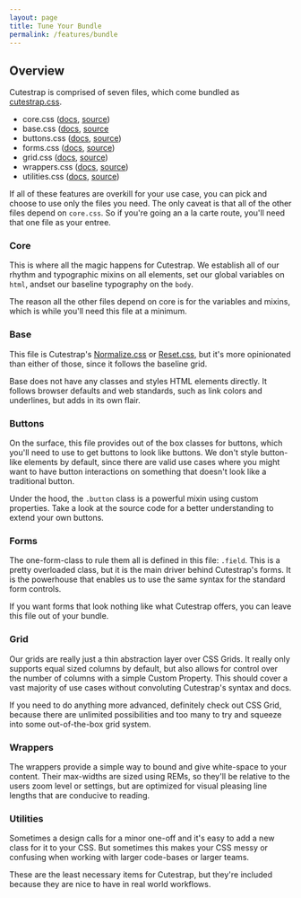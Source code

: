 ```yaml
---
layout: page
title: Tune Your Bundle
permalink: /features/bundle
---
```


## Overview

Cutestrap is comprised of seven files, which come bundled as
[cutestrap.css](https://github.com/tylerchilds/cutestrap/blob/master/dist/css/cutestrap.css).

* core.css
([docs](https://docs.cutestrap.com/section-1.html),
[source](https://github.com/tylerchilds/cutestrap/blob/master/src/css/core.css))
* base.css
([docs](https://docs.cutestrap.com/section-2.html),
[source](https://github.com/tylerchilds/cutestrap/blob/master/src/css/base.css)
* buttons.css
([docs](https://docs.cutestrap.com/section-3.html),
[source](https://github.com/tylerchilds/cutestrap/blob/master/src/css/buttons.css))
* forms.css
([docs](https://docs.cutestrap.com/section-4.html),
[source](https://github.com/tylerchilds/cutestrap/blob/master/src/css/forms.css))
* grid.css
([docs](https://docs.cutestrap.com/section-5.html),
[source](https://github.com/tylerchilds/cutestrap/blob/master/src/css/grid.css))
* wrappers.css
([docs](https://docs.cutestrap.com/section-6.html),
[source](https://github.com/tylerchilds/cutestrap/blob/master/src/css/wrappers.css))
* utilities.css
([docs](https://docs.cutestrap.com/section-7.html),
[source](https://github.com/tylerchilds/cutestrap/blob/master/src/css/utilities.css))

If all of these features are overkill for your use case, you can pick and choose
to use only the files you need. The only caveat is that all of the other files
depend on `core.css`. So if you're going an a la carte route, you'll need that
one file as your entree.

### Core

This is where all the magic happens for Cutestrap. We establish all of our
rhythm and typographic mixins on all elements, set our global variables on `html`,
andset our baseline typography on the `body`.

The reason all the other files depend on core is for the variables and mixins,
which is while you'll need this file at a minimum.

### Base

This file is Cutestrap's <a href="https://necolas.github.io/normalize.css/" target="_blank">Normalize.css</a>
or <a href="https://meyerweb.com/eric/tools/css/reset/" target="_blank">Reset.css</a>,
but it's more opinionated than either of those, since it follows the baseline grid.

Base does not have any classes and styles HTML elements directly. It follows
browser defaults and web standards, such as link colors and underlines, but
adds in its own flair.

### Buttons

On the surface, this file provides out of the box classes for buttons, which
you'll need to use to get buttons to look like buttons. We don't style button-like
elements by default, since there are valid use cases where you might want to
have button interactions on something that doesn't look like a traditional button.

Under the hood, the `.button` class is a powerful mixin using custom properties.
Take a look at the source code for a better understanding to extend your own
buttons.

### Forms

The one-form-class to rule them all is defined in this file: `.field`. This is
a pretty overloaded class, but it is the main driver behind Cutestrap's forms.
It is the powerhouse that enables us to use the same syntax for the standard
form controls.

If you want forms that look nothing like what Cutestrap offers, you can leave
this file out of your bundle.

### Grid

Our grids are really just a thin abstraction layer over CSS Grids. It really
only supports equal sized columns by default, but also allows for control over
the number of columns with a simple Custom Property. This should cover a vast
majority of use cases without convoluting Cutestrap's syntax and docs.

If you need to do anything more advanced, definitely check out CSS Grid, because
there are unlimited possibilities and too many to try and squeeze into some
out-of-the-box grid system.

### Wrappers

The wrappers provide a simple way to bound and give white-space to your content.
Their max-widths are sized using REMs, so they'll be relative to the users
zoom level or settings, but are optimized for visual pleasing line lengths
that are conducive to reading.

### Utilities

Sometimes a design calls for a minor one-off and it's easy to add a new class
for it to your CSS. But sometimes this makes your CSS messy or confusing when
working with larger code-bases or larger teams.

These are the least necessary items for Cutestrap, but they're included because
they are nice to have in real world workflows.
